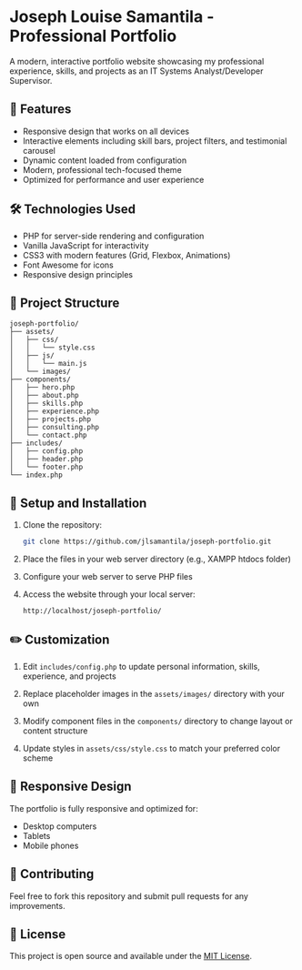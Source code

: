 # Joseph Louise Samantila - Professional Portfolio

A modern, interactive portfolio website showcasing my professional experience, skills, and projects as an IT Systems Analyst/Developer Supervisor.

## 🚀 Features

- Responsive design that works on all devices
- Interactive elements including skill bars, project filters, and testimonial carousel
- Dynamic content loaded from configuration
- Modern, professional tech-focused theme
- Optimized for performance and user experience

## 🛠️ Technologies Used

- PHP for server-side rendering and configuration
- Vanilla JavaScript for interactivity
- CSS3 with modern features (Grid, Flexbox, Animations)
- Font Awesome for icons
- Responsive design principles

## 📁 Project Structure

```
joseph-portfolio/
├── assets/
│   ├── css/
│   │   └── style.css
│   ├── js/
│   │   └── main.js
│   └── images/
├── components/
│   ├── hero.php
│   ├── about.php
│   ├── skills.php
│   ├── experience.php
│   ├── projects.php
│   ├── consulting.php
│   └── contact.php
├── includes/
│   ├── config.php
│   ├── header.php
│   └── footer.php
└── index.php
```

## 🔧 Setup and Installation

1. Clone the repository:
   ```bash
   git clone https://github.com/jlsamantila/joseph-portfolio.git
   ```

2. Place the files in your web server directory (e.g., XAMPP htdocs folder)

3. Configure your web server to serve PHP files

4. Access the website through your local server:
   ```
   http://localhost/joseph-portfolio/
   ```

## ✏️ Customization

1. Edit `includes/config.php` to update personal information, skills, experience, and projects

2. Replace placeholder images in the `assets/images/` directory with your own

3. Modify component files in the `components/` directory to change layout or content structure

4. Update styles in `assets/css/style.css` to match your preferred color scheme

## 📱 Responsive Design

The portfolio is fully responsive and optimized for:
- Desktop computers
- Tablets
- Mobile phones

## 🤝 Contributing

Feel free to fork this repository and submit pull requests for any improvements.

## 📝 License

This project is open source and available under the [MIT License](LICENSE).
